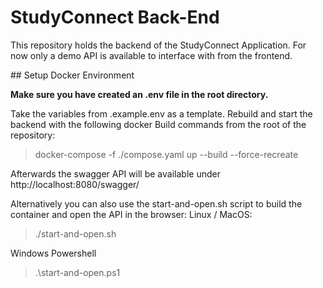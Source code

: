 # StudyConnect Back-End

This repository holds the backend of the StudyConnect Application.
For now only a demo API is available to interface with from the frontend.

## Setup Docker Environment

**Make sure you have created an .env file in the root directory.**

Take the variables from .example.env as a template.
Rebuild and start the backend with the following docker Build commands from the root of the repository:
> docker-compose -f ./compose.yaml up --build --force-recreate

Afterwards the swagger API will be available under http://localhost:8080/swagger/

Alternatively you can also use the start-and-open.sh script to build the container and open the API in the browser:
Linux / MacOS:
> ./start-and-open.sh

Windows Powershell
> .\start-and-open.ps1

